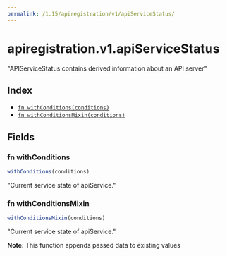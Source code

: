 ```yaml
---
permalink: /1.15/apiregistration/v1/apiServiceStatus/
---
```


# apiregistration.v1.apiServiceStatus

"APIServiceStatus contains derived information about an API server"

## Index

* [`fn withConditions(conditions)`](#fn-withconditions)
* [`fn withConditionsMixin(conditions)`](#fn-withconditionsmixin)

## Fields

### fn withConditions

```ts
withConditions(conditions)
```

"Current service state of apiService."

### fn withConditionsMixin

```ts
withConditionsMixin(conditions)
```

"Current service state of apiService."

**Note:** This function appends passed data to existing values